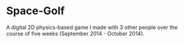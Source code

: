 # Space-Golf
A digital 2D physics-based game I made with 3 other people over the course of five weeks (September 2014 - October 2014).
